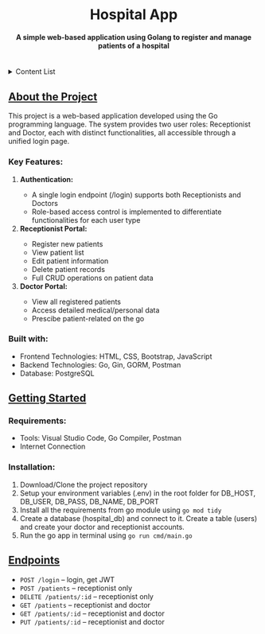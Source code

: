 <div id="readme-top" align="center">
    <h1>Hospital App</h1>
    <h4>A simple web-based application using Golang to register and manage patients of a hospital</h4>
    </br>
</div>

<div id="table-of-contents">
    <details>
    <summary>Content List</summary>
    <ul>
        <li>
        <a href="#about-the-project">About The Project</a>
        <ul>
            <li><a href="#built-with">Built With</a></li>
        </ul>
        </li>
        <li>
        <a href="#getting-started">Getting Started</a>
        <ul>
            <li><a href="#requirements">Requirements</a></li>
            <li><a href="#installation">Installation</a></li>
        </ul>
        </li>
        <li><a href="#endpoints">Endpoints</a></li>
    </ul>
    </details>
</div>

<div id="about-the-project">
    <h2><u>About the Project</u></h2>
    <p>This project is a web-based application developed using the Go programming language. The system provides two user roles: Receptionist and Doctor, each with distinct functionalities, all accessible through a unified login page.</p>
    <h3>Key Features:</h3>
    <ol>
        <li><b>Authentication:</b></li>
        <ul>
            <li>A single login endpoint (/login) supports both Receptionists and Doctors</li>
            <li>Role-based access control is implemented to differentiate functionalities for each user type</li>
        </ul>
        <li><b>Receptionist Portal:</b></li>
        <ul>
            <li>Register new patients</li>
            <li>View patient list</li>
            <li>Edit patient information</li>
            <li>Delete patient records</li>
            <li>Full CRUD operations on patient data</li>
        </ul>
        <li><b>Doctor Portal:</b></li>
        <ul>
            <li>View all registered patients</li>
            <li>Access detailed medical/personal data</li>
            <li>Prescibe patient-related on the go</li>
        </ul>
    </ol>
    <div id="built-with">
        <h3>Built with:</h3>
        <ul>
            <li>Frontend Technologies: HTML, CSS, Bootstrap, JavaScript</li>
            <li>Backend Technologies: Go, Gin, GORM, Postman</li>
            <li>Database: PostgreSQL</li>
        </ul>
    </div>
</div>

<div id="getting-started">
    <h2><u>Getting Started</u></h2>
    <div id="requirements">
        <h3>Requirements:</h3>
        <ul>
            <li>Tools: Visual Studio Code, Go Compiler, Postman</li>
            <li>Internet Connection</li>
        </ul>
    <div id="installation">
        <h3>Installation: </h3>
        <ol>
            <li>Download/Clone the project repository</li>
            <li>Setup your environment variables (.env) in the root folder for DB_HOST, DB_USER, DB_PASS, DB_NAME, DB_PORT</li>
            <li>Install all the requirements from go module using <code>go mod tidy</code></li>
            <li>Create a database (hospital_db) and connect to it. Create a table (users) and create your doctor and receptionist accounts.</li>
            <li>Run the go app in terminal using <code>go run cmd/main.go</code></li>
        </ol>
    </div>
    </div>
</div>

<div id="endpoints">
    <h2><u>Endpoints</u></h2>
    <ul>
        <li>
            <code>POST /login</code> – login, get JWT
        </li>
        <li>
            <code>POST /patients</code> – receptionist only
        </li>
        <li>
            <code>DELETE /patients/:id</code> – receptionist only
        </li>
        <li>
            <code>GET /patients</code> – receptionist and doctor
        </li>
        <li> <code>GET /patients/:id</code> – receptionist and doctor</li>
        <li><code>PUT /patients/:id</code> – receptionist and doctor</li>
    </ul>
</div>